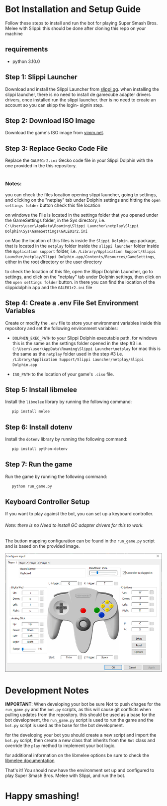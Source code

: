 # Bot Installation and Setup Guide

Follow these steps to install and run the bot for playing Super Smash Bros. Melee with Slippi:
this should be done after cloning this repo on your machine

## requirements

- python 3.10.0

## Step 1: Slippi Launcher

Download and install the Slippi Launcher from [slippi.gg](https://slippi.gg).
when installing the slippi launcher, there is no need to install de gamecube adapter drivers drivers, once installed run the slippi launcher. ther is no need to create an account so you can skipp the login- signin step.

## Step 2: Download ISO Image

Download the game's ISO image from [vimm.net](https://vimm.net/vault/7818).

## Step 3: Replace Gecko Code File

Replace the `GALE01r2.ini` Gecko code file in your Slippi Dolphin with the one provided in the this repository.

#

### Notes:

you can check the files location opening slippi launcher, going to settings, and clicking on the "netplay" tab under Dolphin settings and hitting the `open settings folder` button check this file location

on windows the File is located in the settings folder that you opened under the GameSettings folder, in the Sys directory, i.e. `C:\Users\user\AppData\Roaming\Slippi Launcher\netplay\Slippi Dolphin\Sys\GameSettings\GALE01r2.ini`

on Mac the location of this files is inside the `Slippi Dolphin.app` package, that is located in the `netplay` folder inside the `slippi launcher` folder inside the `Application support` folder, i.e. `/Library/Application Support/Slippi Launcher/netplay/Slippi Dolphin.app/Contents/Resources/GameSettings`, either in the root directory or the user directory

to check the location of this file, open the Slippi Dolphin Launcher, go to settings, and click on the "netplay" tab under Dolphin settings, then click on the `open settings folder` button. in there you can find the location of the slippidolphin app and the `GALE01r2.ini` file

## Step 4: Create a .env File Set Environment Variables

Create or modify the `.env` file to store your environment variables inside this repository and set the following environment variables:

- `DOLPHIN_EXEC_PATH` to your Slippi Dolphin executable path.
  for windows this is the same as the settings folder opened in the step #3 i.e. `C:\Users\user\AppData\Roaming\Slippi Launcher\netplay`
  for mac this is the same as the `netplay` folder used in the step #3 i.e. `/Library/Application Support/Slippi Launcher/netplay/Slippi Dolphin.app`

- `ISO_PATH` to the location of your game's `.ciso` file.

## Step 5: Install libmelee

Install the `libmelee` library by running the following command:

```bash
   pip install melee
```

## Step 6: Install dotenv

Install the `dotenv` library by running the following command:

```bash
   pip install python-dotenv
```

## Step 7: Run the game

Run the game by running the following command:

```bash
   python run_game.py
```

## Keyboard Controller Setup

If you want to play against the bot, you can set up a keyboard controller.

###### Note: there is no Need to install GC adapter drivers for this to work.

The button mapping configuration can be found in the `run_game.py` script and is based on the provided image.

![controlmappingg](./ControlMapping.png)

# Development Notes

**IMPORTANT**: When developing your bot be sure Not to push chages for the `run_game.py` and the `bot.py` scripts, as this will cause git conflicts when pulling updates from the repository. this should be used as a base for the bot development, the `run_game.py` script is used to run the game and the `bot.py` script is used as the base for the bot development.

for the developing your bot you should create a new script and import the `bot.py` script, then create a new class that inherits from the `Bot` class and override the `play` method to implement your bot logic.

for additional information on the libmelee options be sure to check the [libmelee documentation](https://libmelee.readthedocs.io/)

That's it! You should now have the environment set up and configured to play Super Smash Bros. Melee with Slippi, and run the bot.

# Happy smashing!
